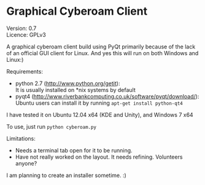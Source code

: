 Graphical Cyberoam Client
========================
Version: 0.7  
Licence: GPLv3

A graphical cyberoam client build using PyQt primarily because of the lack of an official GUI client for Linux.
And yes this will run on both Windows and Linux:)

Requirements:
* python 2.7 (http://www.python.org/getit):  
    It is usually installed on *nix systems by default
* pyqt4 (http://www.riverbankcomputing.co.uk/software/pyqt/download/):  
    Ubuntu users can install it by running `apt-get install python-qt4`

I have tested it on Ubuntu 12.04 x64 (KDE and Unity), and Windows 7 x64

To use, just run `python cyberoam.py`

Limitations:
* Needs a terminal tab open for it to be running.
* Have not really worked on the layout. It needs refining. Volunteers anyone?

I am planning to create an installer sometime. :)

